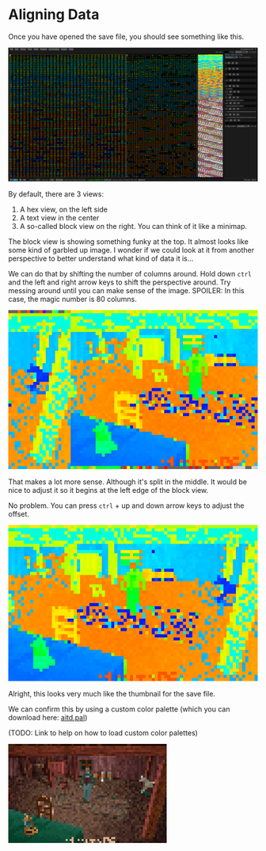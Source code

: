 # Aligning Data

Once you have opened the save file, you should see something like this.

![Screenshot](../screenshots/tutorial/default-meta.jpg)

By default, there are 3 views:

1. A hex view, on the left side
2. A text view in the center
3. A so-called block view on the right. You can think of it like a minimap.

The block view is showing something funky at the top.
It almost looks like some kind of garbled up image.
I wonder if we could look at it from another perspective to better understand what kind of data it is...

We can do that by shifting the number of columns around.
Hold down `ctrl` and the left and right arrow keys to shift the perspective around.
Try messing around until you can make sense of the image.
SPOILER: In this case, the magic number is 80 columns.

![Screenshot](../screenshots/tutorial/80-columns.jpg)

That makes a lot more sense. Although it's split in the middle.
It would be nice to adjust it so it begins at the left edge of the block view.

No problem. You can press `ctrl` + up and down arrow keys to adjust the offset.

![Screenshot](../screenshots/tutorial/offset-20.jpg)

Alright, this looks very much like the thumbnail for the save file.

We can confirm this by using a custom color palette (which you can download here: [aitd.pal](../assets/aitd.pal))

(TODO: Link to help on how to load custom color palettes)

![Screenshot](../screenshots/tutorial/with-custom-palette.jpg)
